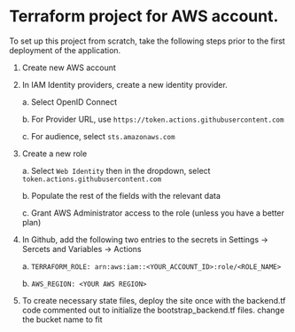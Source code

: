 # Terraform project for AWS account.
To set up this project from scratch, take the following steps prior to the first deployment of the application.

1. Create new AWS account
2. In IAM Identity providers, create a new identity provider.
    
    a. Select OpenID Connect

    b. For Provider URL, use `https://token.actions.githubusercontent.com`

    c. For audience, select `sts.amazonaws.com`

3. Create a new role

    a. Select `Web Identity` then in the dropdown, select `token.actions.githubusercontent.com`

    b. Populate the rest of the fields with the relevant data

    c. Grant AWS Administrator access to the role (unless you have a better plan)

4. In Github, add the following two entries to the secrets in Settings -> Sercets and Variables -> Actions

    a. `TERRAFORM_ROLE: arn:aws:iam::<YOUR_ACCOUNT_ID>:role/<ROLE_NAME>`

    b. `AWS_REGION: <YOUR AWS REGION>`

5. To create necessary state files, deploy the site once with the backend.tf code commented out to initialize the bootstrap_backend.tf files. change the bucket name to fit

